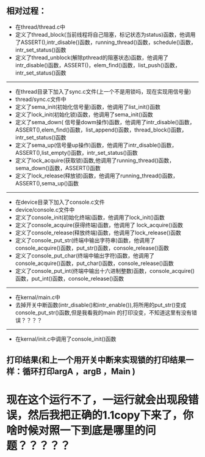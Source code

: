 ## 相对过程：
- 在thread/thread.c中
- 定义了thread_block(当前线程将自己阻塞，标记状态为status)函数，他调用了ASSERT(),intr_disable()函数，running_thread()函数，schedule()函数，intr_set_status()函数
- 定义了thread_unblock(解除pthread的阻塞状态)函数，他调用了intr_disable()函数，ASSERT()，elem_find()函数，list_push()函数，intr_set_status()函数
------------------------------
- 在thread目录下加入了sync.c文件(上一个不是用锁吗，现在实现用信号量)
- thread/sync.c文件中
- 定义了sema_init(初始化信号量)函数，他调用了list_init()函数
- 定义了lock_init(初始化锁)函数，他调用了sema_init()函数
- 定义了sema_down( 信号量dowm操作)函数，他调用了intr_disable()函数，ASSERT(),elem_find()函数，list_append()函数，thread_block()函数，intr_set_status()函数
- 定义了sema_up(信号量up操作)函数，他调用了intr_disable()函数，ASSERT(),list_empty()函数，intr_set_status()函数
- 定义了lock_acquire(获取锁)函数,他调用了running_thread()函数，sema_down()函数，ASSERT()函数
- 定义了lock_release(释放锁)函数，他调用了running_thread()函数，ASSERT(),sema_up()函数
------------------------------
- 在device目录下加入了console.c文件
- device/console.c文件中
- 定义了console_init(初始化终端)函数，他调用了lock_init()函数
- 定义了console_acquire(获得终端)函数，他调用了 lock_acquire()函数
- 定义了console_release(释放终端)函数，他调用了lock_release()函数
- 定义了console_put_str(终端中输出字符串)函数，他调用了console_acquire()函数，put_str()函数，console_release()函数
- 定义了console_put_char(终端中输出字符)函数，他调用了console_acquire()函数，put_char()函数，console_release()函数
- 定义了console_put_int(终端中输出十六进制整数)函数，console_acquire()函数，put_int()函数，console_release()函数
------------------------------
- 在kernal/main.c中
- 去掉开关中断函数(intr_disable()和intr_enable()),将所用的put_str()变成console_put_str()函数,但是我看我的main 的打印没变，不知道这里有没有错误？？？？
------------------------------
- 在kernal/init.c中调用了console_init()函数
## 打印结果(和上一个用开关中断来实现锁的打印结果一样：循环打印argA ，argB ，Main )
# 现在这个运行不了，一运行就会出现段错误，然后我把正确的1.1copy下来了，你啥时候对照一下到底是哪里的问题？？？？？